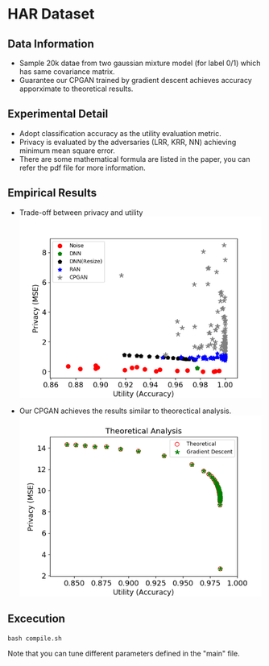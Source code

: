 # HAR Dataset
## **Data Information**

- Sample 20k datae from two gaussian mixture model (for label 0/1) which has same covariance matrix.
- Guarantee our CPGAN trained by gradient descent achieves accuracy apporximate to theoretical results.

## **Experimental Detail**
- Adopt classification accuracy as the utility evaluation metric.
- Privacy is evaluated by the adversaries (LRR, KRR, NN) 
achieving minimum mean square error.
- There are some mathematical formula are listed in the paper, you can refer the pdf file for more information.

## **Empirical Results**
- Trade-off between privacy and utility
![image](https://github.com/R06942098/CPGAN/blob/master/Synthetic_dataset/img/Synthetic_data_final.png)

- Our CPGAN achieves the results similar to theorectical analysis.
![image](https://github.com/R06942098/CPGAN/blob/master/Synthetic_dataset/img/Final_theory.png)


## **Excecution**
```
bash compile.sh
```
Note that you can tune different parameters defined in the "main" file.
